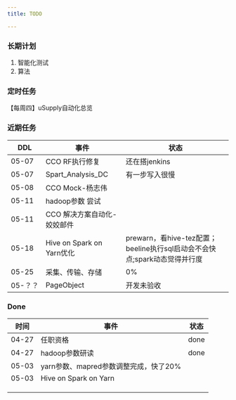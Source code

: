 ```yaml
---
title: TODO

---
```

### 长期计划
1. 智能化测试
2. 算法
### 定时任务
【每周四】uSupply自动化总览


### 近期任务
| DDL | 事件 | 状态 |
|--|--|--|
| 05-07 | CCO RF执行修复 | 还在搭jenkins |
| 05-07 | Spart_Analysis_DC | 有一步写入很慢 |
| 05-08 | CCO Mock-杨志伟 |  |
| 05-11 | hadoop参数 尝试 |  |
| 05-11 | CCO 解决方案自动化-姣姣邮件 |  |
| 05-18 | Hive on Spark on Yarn优化 | prewarn，看hive-tez配置；beeline执行sql启动会不会快点;spark动态觉得并行度 |
| 05-25 | 采集、传输、存储 | 0%
| 05-？？ | PageObject | 开发未验收 |


### Done
| 时间 | 事件 | 状态 |
|--|--|--|
| 04-27 | 任职资格 | done |
| 04-27 | hadoop参数研读 | done |
| 05-03 | yarn参数、mapred参数调整完成，快了20% |
| 05-03| Hive on Spark on Yarn |
|  |  |
|  |  |
|  |  |
